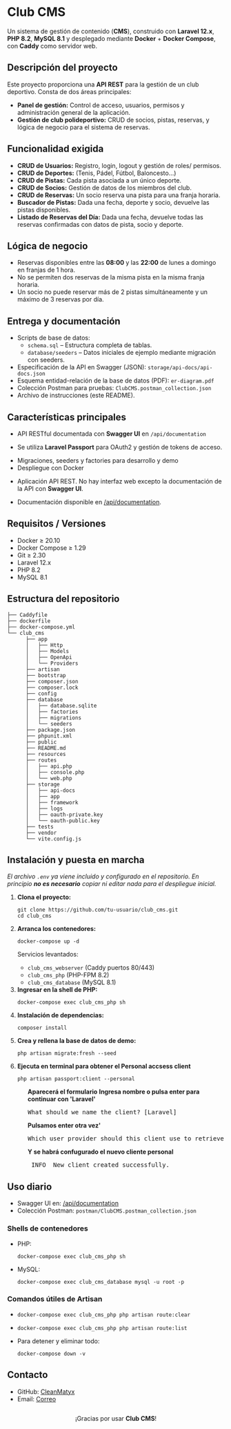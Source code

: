 
<body>

  <h1>Club CMS</h1>
  <p>Un sistema de gestión de contenido (<strong>CMS</strong>), construido con <strong>Laravel 12.x</strong>, <strong>PHP 8.2</strong>, <strong>MySQL 8.1</strong> y desplegado mediante <strong>Docker</strong> + <strong>Docker Compose</strong>, con <strong>Caddy</strong> como servidor web.</p>

  <h2>Descripción del proyecto</h2>
  <p>Este proyecto proporciona una <strong>API REST</strong> para la gestión de un club deportivo. Consta de dos áreas principales:</p>
  <ul>
    <li><strong>Panel de gestión:</strong> Control de acceso, usuarios, permisos y administración general de la aplicación.</li>
    <li><strong>Gestión de club polideportivo:</strong> CRUD de socios, pistas, reservas, y lógica de negocio para el sistema de reservas.</li>
  </ul>

  <h2>Funcionalidad exigida</h2>
  <ul>
    <li><strong>CRUD de Usuarios:</strong> Registro, login, logout y gestión de roles/ permisos.</li>
    <li><strong>CRUD de Deportes:</strong> (Tenis, Pádel, Fútbol, Baloncesto...)</li>
    <li><strong>CRUD de Pistas:</strong> Cada pista asociada a un único deporte.</li>
    <li><strong>CRUD de Socios:</strong> Gestión de datos de los miembros del club.</li>
    <li><strong>CRUD de Reservas:</strong> Un socio reserva una pista para una franja horaria.</li>
    <li><strong>Buscador de Pistas:</strong> Dada una fecha, deporte y socio, devuelve las pistas disponibles.</li>
    <li><strong>Listado de Reservas del Día:</strong> Dada una fecha, devuelve todas las reservas confirmadas con datos de pista, socio y deporte.</li>
  </ul>

  <h2>Lógica de negocio</h2>
  <ul>
    <li>Reservas disponibles entre las <strong>08:00</strong> y las <strong>22:00</strong> de lunes a domingo en franjas de 1 hora.</li>
    <li>No se permiten dos reservas de la misma pista en la misma franja horaria.</li>
    <li>Un socio no puede reservar más de 2 pistas simultáneamente y un máximo de 3 reservas por día.</li>
  </ul>

  <h2>Entrega y documentación</h2>
  <ul>
    <li>Scripts de base de datos:
      <ul>
        <li><code>schema.sql</code> – Estructura completa de tablas.</li>
        <li><code>database/seeders</code> – Datos iniciales de ejemplo mediante migración con seeders.</li>
      </ul>
    </li>
    <li>Especificación de la API en Swagger (JSON): <code>storage/api-docs/api-docs.json</code></li>
    <li>Esquema entidad-relación de la base de datos (PDF): <code>er-diagram.pdf</code></li>
    <li>Colección Postman para pruebas: <code>ClubCMS.postman_collection.json</code></li>
    <li>Archivo de instrucciones (este README).</li>
  </ul>

  <h2>Características principales</h2>
  <ul>
    <li>API RESTful documentada con <strong>Swagger UI</strong> en <code>/api/documentation</code></li>
    <li><p>Se utiliza <strong>Laravel Passport</strong> para OAuth2 y gestión de tokens de acceso.</p></li>
    <li>Migraciones, seeders y factories para desarrollo y demo</li>
    <li>Despliegue con Docker</li>
    <li><p>Aplicación API REST. No hay interfaz web excepto la documentación de la API con <strong>Swagger UI</strong>.</p></li>
    <li><p>Documentación disponible en <a href="http://localhost/api/documentation">/api/documentation</a>.</p></li>
  </ul>

  <h2>Requisitos / Versiones</h2>
  <ul>
    <li>Docker ≥ 20.10</li>
    <li>Docker Compose ≥ 1.29</li>
    <li>Git ≥ 2.30</li>
    <li>Laravel 12.x</li>
    <li>PHP 8.2</li>
    <li>MySQL 8.1</li>
  </ul>

  <h2>Estructura del repositorio</h2>
  <pre><code>├── Caddyfile
├── dockerfile
├── docker-compose.yml
└── club_cms
      ├── app
      │   ├── Http
      │   ├── Models
      │   ├── OpenApi
      │   └── Providers
      ├── artisan
      ├── bootstrap
      ├── composer.json
      ├── composer.lock
      ├── config
      ├── database
      │   ├── database.sqlite
      │   ├── factories
      │   ├── migrations
      │   └── seeders
      ├── package.json
      ├── phpunit.xml
      ├── public
      ├── README.md
      ├── resources
      ├── routes
      │   ├── api.php
      │   ├── console.php
      │   └── web.php
      ├── storage
      │   ├── api-docs
      │   ├── app
      │   ├── framework
      │   ├── logs
      │   ├── oauth-private.key
      │   └── oauth-public.key
      ├── tests
      ├── vendor
      └── vite.config.js</code></pre>

  <h2>Instalación y puesta en marcha</h2>
  <p><em>El archivo <code>.env</code> ya viene incluido y configurado en el repositorio. En principio <strong>no es necesario</strong> copiar ni editar nada para el despliegue inicial.</em></p>
  <ol>
    <li>
      <strong>Clona el proyecto:</strong>
      <pre><code>git clone https://github.com/tu-usuario/club_cms.git
cd club_cms</code></pre>
    </li>
    <li>
      <strong>Arranca los contenedores:</strong>
      <pre><code>docker-compose up -d</code></pre>
      <p>Servicios levantados:</p>
      <ul>
        <li><code>club_cms_webserver</code> (Caddy puertos 80/443)</li>
        <li><code>club_cms_php</code> (PHP-FPM 8.2)</li>
        <li><code>club_cms_database</code> (MySQL 8.1)</li>
      </ul>
    </li>
    <li>
      <strong>Ingresar en la shell de PHP:</strong>
      <pre><code>docker-compose exec club_cms_php sh</code></pre>
    </li>
    <li>
      <strong>Instalación de dependencias:</strong>
      <pre><code>composer install</code></pre>
    </li>
    <li>
      <strong>Crea y rellena la base de datos de demo:</strong>
      <pre><code>php artisan migrate:fresh --seed</code></pre>
    </li>
    <li>
      <strong>Ejecuta en terminal para obtener el Personal accsess client</strong>
      <pre><code>php artisan passport:client --personal</code></pre>
      <ul>
        <strong>Aparecerá el formulario</strong>
        <strong>Ingresa nombre o pulsa enter para continuar con 'Laravel'</strong>
        <pre>What should we name the client? [Laravel]</pre>
        <strong>Pulsamos enter otra vez'</strong>
        <pre>Which user provider should this client use to retrieve users? [users]</pre>
        <strong>Y se habrá confugurado el nuevo cliente personal</strong>
        <pre> INFO  New client created successfully.</pre>
      </ul>
    </li>
  </ol>

  <h2>Uso diario</h2>
  <ul>
    <li>Swagger UI en: <a href="http://localhost/api/documentation">/api/documentation</a></li>
    <li>Colección Postman: <code>postman/ClubCMS.postman_collection.json</code></li>
  </ul>
  <h3>Shells de contenedores</h3>
  <ul>
    <li>PHP:
      <pre><code>docker-compose exec club_cms_php sh</code></pre>
    </li>
    <li>MySQL:
      <pre><code>docker-compose exec club_cms_database mysql -u root -p</code></pre>
    </li>
  </ul>
  <h3>Comandos útiles de Artisan</h3>
  <ul> 
    <li><pre><code>docker-compose exec club_cms_php php artisan route:clear</code></pre></li>
    <li><pre><code>docker-compose exec club_cms_php php artisan route:list</code></pre></li>
    <li><p>Para detener y eliminar todo:</p>
        <pre><code>docker-compose down -v</code></pre></li>
  </ul>
  <h2>Contacto</h2>
  <ul>
    <li>GitHub: <a href="https://github.com/CleanMatyx">CleanMatyx</a></li>
    <li>Email: <a href="mailto:mtsbrr07@gmail.com">Correo</a></li>
  </ul>

  <p style="text-align:center; margin-top:2em;">¡Gracias por usar <strong>Club CMS</strong>!</p>

</body>
